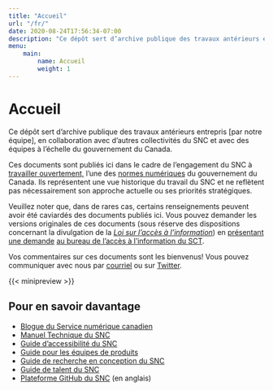 ```yaml
---
title: "Accueil"
url: "/fr/"
date: 2020-08-24T17:56:34-07:00
description: "Ce dépôt sert d’archive publique des travaux antérieurs entrepris par l’équipe chargée des politiques du SNC. Ces documents sont publiés dans le cadre de l’engagement du SNC à travailler ouvertement. Ils représentent une vue historique du travail du SNC et ne reflètent pas nécessairement son approche actuelle ou ses priorités stratégiques."
menu:
    main:
        name: Accueil
        weight: 1
---
```


# Accueil

Ce dépôt sert d’archive publique des travaux antérieurs entrepris [par notre équipe], en collaboration avec d’autres collectivités du SNC et avec des équipes à l’échelle du gouvernement du Canada. 

Ces documents sont publiés ici dans le cadre de l’engagement du SNC à [travailler ouvertement,](https://www.canada.ca/fr/gouvernement/systeme/gouvernement-numerique/normes-numeriques-gouvernement-canada.html) l’une des [normes numériques](https://www.canada.ca/fr/gouvernement/systeme/gouvernement-numerique/normes-numeriques-gouvernement-canada.html) du gouvernement du Canada. Ils représentent une vue historique du travail du SNC et ne reflètent pas nécessairement son approche actuelle ou ses priorités stratégiques.

Veuillez noter que, dans de rares cas, certains renseignements peuvent avoir été caviardés des documents publiés ici. Vous pouvez demander les versions originales de ces documents (sous réserve des dispositions concernant la divulgation de la _[Loi sur l’accès à l’information](https://laws-lois.justice.gc.ca/fra/lois/a-1/index.html)_) en [présentant une demande](https://www.canada.ca/fr/secretariat-conseil-tresor/services/acces-information-protection-reseignements-personnels/acces-information/presenter-demande.html) [au bureau de l’accès à l’information du SCT](https://www.canada.ca/fr/secretariat-conseil-tresor/services/acces-information-protection-reseignements-personnels.html).

Vos commentaires sur ces documents sont les bienvenus! Vous pouvez communiquer avec nous par [courriel](mailto:cds-snc@tbs-sct.gc.ca) ou sur [Twitter](https://twitter.com/SNC_GC).

{{< minipreview >}}

## Pour en savoir davantage

*   [Blogue du Service numérique canadien](https://numerique.canada.ca/blogue/)
*   [Manuel Technique du SNC](https://cds-snc.github.io/technical-playbook-manuel-technique/fr/)
*   [Guide d’accessibilité du SNC](https://numerique.canada.ca/a11y/)
*   [Guide pour les équipes de produits](https://cds-snc.github.io/guide-product-teams-equipes-produits/accueil/)
*   [Guide de recherche en conception du SNC](https://cds-snc.github.io/design-research-handbook/accueil/)
*   [Guide de talent du SNC](https://cds-snc.github.io/talent/accueil/)
*   [Plateforme GitHub du SNC](https://github.com/cds-snc/) (en anglais)
